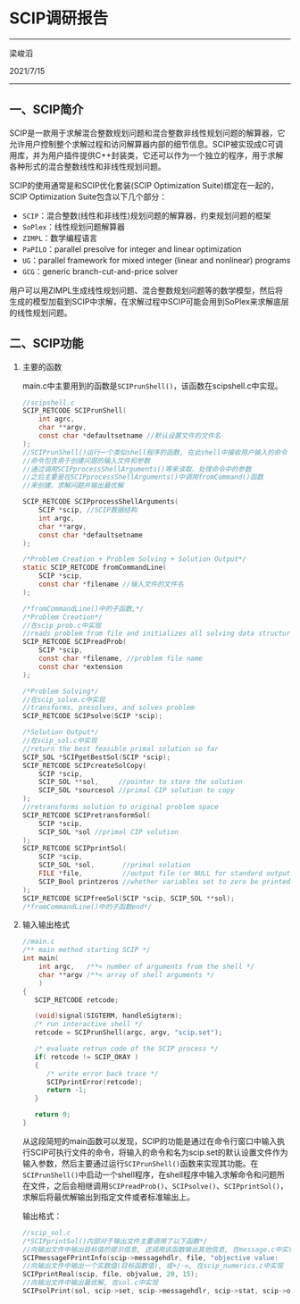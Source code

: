 # SCIP调研报告

***

梁峻滔

2021/7/15

***

## 一、SCIP简介

SCIP是一款用于求解混合整数规划问题和混合整数非线性规划问题的解算器，它允许用户控制整个求解过程和访问解算器内部的细节信息。SCIP被实现成C可调用库，并为用户插件提供C++封装类，它还可以作为一个独立的程序，用于求解各种形式的混合整数线性和非线性规划问题。

SCIP的使用通常是和SCIP优化套装(SCIP Optimization Suite)绑定在一起的，SCIP Optimization Suite包含以下几个部分：

* `SCIP`：混合整数(线性和非线性)规划问题的解算器，约束规划问题的框架
* `SoPlex`：线性规划问题解算器
* `ZIMPL`：数学编程语言
* `PaPILO`：parallel presolve for integer and linear optimization
* `UG`：parallel framework for mixed integer (linear and nonlinear) programs 
* `GCG`：generic branch-cut-and-price solver

用户可以用ZIMPL生成线性规划问题、混合整数规划问题等的数学模型，然后将生成的模型加载到SCIP中求解，在求解过程中SCIP可能会用到SoPlex来求解底层的线性规划问题。

## 二、SCIP功能

1. 主要的函数

    main.c中主要用到的函数是`SCIPrunShell()`，该函数在scipshell.c中实现。

    ```c
    //scipshell.c
    SCIP_RETCODE SCIPrunShell(
        int agrc, 
        char **argv, 
        const char *defaultsetname //默认设置文件的文件名
    );
    //SCIPrunShell()运行一个类似shell程序的函数, 在此shell中接收用户输入的命令
    //命令包含用于创建问题的输入文件和参数
    //通过调用SCIPprocessShellArguments()等来读取、处理命令中的参数
    //之后主要是在SCIPprocessShellArguments()中调用fromCommand()函数
    //来创建、求解问题并输出最优解
    
    SCIP_RETCODE SCIPprocessShellArguments(
        SCIP *scip, //SCIP数据结构
        int argc,
        char **argv,
        const char *defaultsetname
    );
    
    /*Problem Creation + Problem Solving + Solution Output*/
    static SCIP_RETCODE fromCommandLine(
    	SCIP *scip,          
        const char *filename //输入文件的文件名
    );
    
    /*fromCommandLine()中的子函数,*/
    /*Problem Creation*/
    //在scip_prob.c中实现
    //reads problem from file and initializes all solving data structures
    SCIP_RETCODE SCIPreadProb(
    	SCIP *scip,
        const char *filename, //problem file name
        const char *extension
    );
    
    /*Problem Solving*/
    //在scip_solve.c中实现
    //transforms, presolves, and solves problem
    SCIP_RETCODE SCIPsolve(SCIP *scip);
    
    /*Solution Output*/
    //在scip_sol.c中实现
    //return the best feasible primal solution so far
    SCIP_SOL *SCIPgetBestSol(SCIP *scip);
    SCIP_RETCODE SCIPcreateSolCopy(
        SCIP *scip,
        SCIP_SOL **sol,     //pointer to store the solution
        SCIP_SOL *sourcesol //primal CIP solution to copy
    );
    //retransforms solution to original problem space
    SCIP_RETCODE SCIPretransformSol(
        SCIP *scip, 
        SCIP_SOL *sol //primal CIP solution
    );
    SCIP_RETCODE SCIPprintSol(
        SCIP *scip,
        SCIP_SOL *sol,       //primal solution
        FILE *file,          //output file (or NULL for standard output)
        SCIP_Bool printzeros //whether variables set to zero be printed
    );
    SCIP_RETCODE SCIPfreeSol(SCIP *scip, SCIP_SOL **sol);
    /*fromCommandLine()中的子函数end*/
    ```
    
2. 输入输出格式

    ```c
    //main.c
    /** main method starting SCIP */
    int main(
    	int argc,   /**< number of arguments from the shell */
    	char **argv /**< array of shell arguments */
    	)
    {
       SCIP_RETCODE retcode;
    
       (void)signal(SIGTERM, handleSigterm);
       /* run interactive shell */
       retcode = SCIPrunShell(argc, argv, "scip.set");
    
       /* evaluate retrun code of the SCIP process */
       if( retcode != SCIP_OKAY )
       {
          /* write error back trace */
          SCIPprintError(retcode);
          return -1;
       }
    
       return 0;
    }
    ```

    从这段简短的main函数可以发现，SCIP的功能是通过在命令行窗口中输入执行SCIP可执行文件的命令，将输入的命令和名为scip.set的默认设置文件作为输入参数，然后主要通过运行`SCIPrunShell()`函数来实现其功能。在`SCIPrunShell()`中启动一个shell程序，在shell程序中输入求解命令和问题所在文件，之后会相继调用`SCIPreadProb()`、`SCIPsolve()`、`SCIPprintSol()`，求解后将最优解输出到指定文件或者标准输出上。

    输出格式：

    ```c
    //scip_sol.c
    /*SCIPprintSol()内部对于输出文件主要调用了以下函数*/
    //向输出文件中输出目标值的提示信息, 还调用该函数输出其他信息, 在message.c中实现
    SCIPmessageFPrintInfo(scip->messagehdlr, file, "objective value:      ");
    //向输出文件中输出一个实数值(目标函数值), 或+/-∞, 在scip_numerics.c中实现
    SCIPprintReal(scip, file, objvalue, 20, 15); 
    //向输出文件中输出最优解, 在sol.c中实现
    SCIPsolPrint(sol, scip->set, scip->messagehdlr, scip->stat, scip->origprob, scip->transprob, file, FALSE, printzeros);
    ```

    

